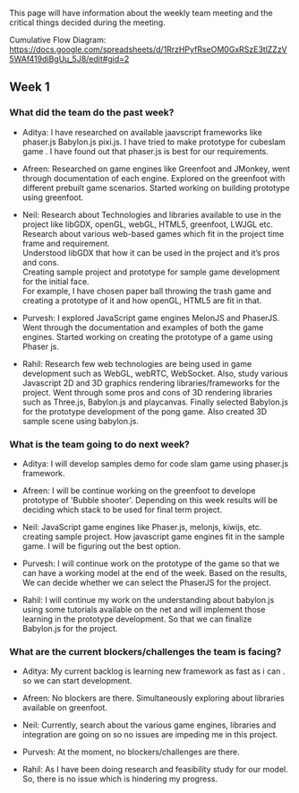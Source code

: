 This page will have information about the weekly team meeting and the critical things decided during the meeting.

Cumulative Flow Diagram: https://docs.google.com/spreadsheets/d/1RrzHPyfRseOM0GxRSzE3tlZZzV5WAf419diBgUu_5J8/edit#gid=2

## Week 1

### What did the team do the past week?
* Aditya: I have researched on available jaavscript frameworks like phaser.js Babylon.js pixi.js.
I have tried to make prototype for cubeslam game . I have found out that phaser.js is best for our requirements.

* Afreen: Researched on game engines like Greenfoot and JMonkey, went through documentation of each engine. Explored on the greenfoot with different prebuilt game scenarios. Started working on building prototype using greenfoot.

* Neil: 
Research about Technologies and libraries available to use in the project like libGDX, openGL, webGL, HTML5, greenfoot, LWJGL etc.   
Research about various web-based games which fit in the project time frame and requirement.  
Understood libGDX that how it can be used in the project and it’s pros and cons.  
Creating sample project and prototype for sample game development for the initial face.  
For example, I have chosen paper ball throwing the trash game and creating a prototype of it and how openGL, HTML5 are fit in that.  

* Purvesh: I explored JavaScript game engines MelonJS and PhaserJS. Went through the documentation and examples of both the game engines. Started working on creating the prototype of a game using Phaser js.

* Rahil: Research few web technologies are being used in game development such as WebGL, webRTC, WebSocket. Also, study various Javascript 2D and 3D graphics rendering libraries/frameworks for the project. Went through some pros and cons of 3D rendering libraries such as Three.js, Babylon.js and playcanvas. Finally selected Babylon.js for the prototype development of the pong game. Also created 3D sample scene using babylon.js.

### What is the team going to do next week?
* Aditya: I will develop samples demo for code slam game using phaser.js framework. 

* Afreen: I will be continue working on the greenfoot to develope prototype of 'Bubble shooter'. Depending on this week results will be deciding which stack to be used for final term project.

* Neil: 
JavaScript game engines like Phaser.js, melonjs, kiwijs, etc. creating sample project. 
How javascript game engines fit in the sample game. I will be figuring out the best option. 

* Purvesh: I will continue work on the prototype of the game so that we can have a working model at the end of the week. Based on the results, We can decide whether we can select the PhaserJS for the project.

* Rahil: I will continue my work on the understanding about babylon.js using some tutorials available on the net and will implement those learning in the prototype development. So that we can finalize Babylon.js for the project.

### What are the current blockers/challenges the team is facing?
* Aditya: My current backlog is learning new framework as fast as i can . so we can start development. 

* Afreen: No blockers are there. Simultaneously exploring about libraries available on greenfoot.

* Neil:
Currently, search about the various game engines, libraries and integration are going on so no issues are impeding me in this project.  

* Purvesh: At the moment, no blockers/challenges are there.

* Rahil: As I have been doing research and feasibility study for our model. So, there is no issue which is hindering my progress.
